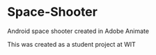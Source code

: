 # Space-Shooter
Android space shooter created in Adobe Animate

This was created as a student project at WIT
